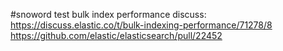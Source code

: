#snoword test
bulk index performance discuss:
https://discuss.elastic.co/t/bulk-indexing-performance/71278/8
https://github.com/elastic/elasticsearch/pull/22452